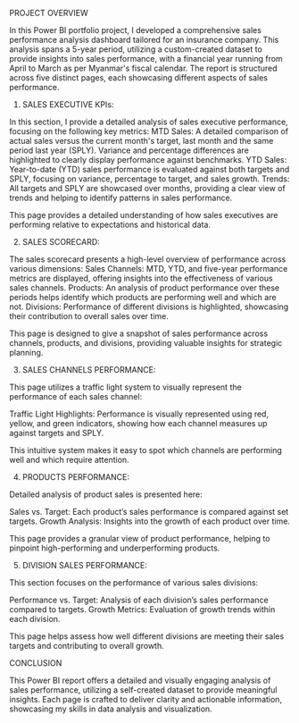 PROJECT OVERVIEW

In this Power BI portfolio project, I developed a comprehensive sales performance analysis dashboard tailored for an insurance company. This analysis spans a 5-year period, utilizing a custom-created dataset to provide insights into sales performance, with a financial year running from April to March as per Myanmar's fiscal calendar. The report is structured across five distinct pages, each showcasing different aspects of sales performance.

1. SALES EXECUTIVE KPIs:

In this section, I provide a detailed analysis of sales executive performance, focusing on the following key metrics:
MTD Sales: A detailed comparison of actual sales versus the current month's target, last month and the same period last year (SPLY). Variance and percentage differences are highlighted to clearly display performance against benchmarks.
YTD Sales: Year-to-date (YTD) sales performance is evaluated against both targets and SPLY, focusing on variance, percentage to target, and sales growth.
Trends: All targets and SPLY are showcased over months, providing a clear view of trends and helping to identify patterns in sales performance.

This page provides a detailed understanding of how sales executives are performing relative to expectations and historical data.

2. SALES SCORECARD:

The sales scorecard presents a high-level overview of performance across various dimensions:
Sales Channels: MTD, YTD, and five-year performance metrics are displayed, offering insights into the effectiveness of various sales channels.
Products: An analysis of product performance over these periods helps identify which products are performing well and which are not.
Divisions: Performance of different divisions is highlighted, showcasing their contribution to overall sales over time.

This page is designed to give a snapshot of sales performance across channels, products, and divisions, providing valuable insights for strategic planning.

3. SALES CHANNELS PERFORMANCE:

This page utilizes a traffic light system to visually represent the performance of each sales channel:

Traffic Light Highlights: Performance is visually represented using red, yellow, and green indicators, showing how each channel measures up against targets and SPLY.

This intuitive system makes it easy to spot which channels are performing well and which require attention.

4. PRODUCTS PERFORMANCE:

Detailed analysis of product sales is presented here:

Sales vs. Target: Each product’s sales performance is compared against set targets.
Growth Analysis: Insights into the growth of each product over time.

This page provides a granular view of product performance, helping to pinpoint high-performing and underperforming products.

5. DIVISION SALES PERFORMANCE:

This section focuses on the performance of various sales divisions:

Performance vs. Target: Analysis of each division’s sales performance compared to targets.
Growth Metrics: Evaluation of growth trends within each division.

This page helps assess how well different divisions are meeting their sales targets and contributing to overall growth.

CONCLUSION

This Power BI report offers a detailed and visually engaging analysis of sales performance, utilizing a self-created dataset to provide meaningful insights. Each page is crafted to deliver clarity and actionable information, showcasing my skills in data analysis and visualization.


